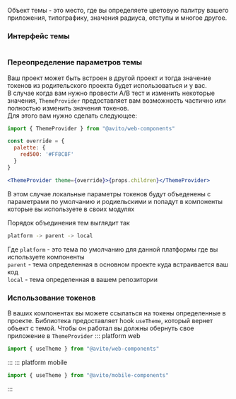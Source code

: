 Объект темы - это место, где вы определяете цветовую палитру вашего приложения, типографику, значения радиуса, отступы и многое другое.

### Интерфейс темы

```ts { "file": "../../packages/tokens/src/contract.ts" }
```

### Переопределение параметров темы

Ваш проект может быть встроен в другой проект и тогда значение токенов из родительского проекта будет использоваться и у вас.  
В случае когда вам нужно провести A/B тест и изменить некоторые значения, `ThemeProvider` предоставляет вам возможность частично или полностью изменить значения
токенов.  
Для этого вам нужно сделать следующее:  

```jsx static
import { ThemeProvider } from "@avito/web-components"

const override = {
  palette: {
    red500: '#FF8C8F'
  }
}

<ThemeProvider theme={override}>{props.children}</ThemeProvider>
```
В этом случае локальные параметры токенов будут объеденены с параметрами по умолчанию и родиельскими и попадут в компоненты которые вы используете в своих модулях

Порядок объединения тем выглядит так
```bash static
platform -> parent -> local
```
Где `platform` - это тема по умолчанию для данной платформы где вы используете компоненты  
`parent` - тема определенная в основном проекте куда встраивается ваш код  
`local` - тема определенная в вашем репозитории

### Использование токенов

В ваших компонентах вы можете ссылаться на токены определенные в проекте. Библиотека предоставляет hook `useTheme`, который вернет объект с темой.
Чтобы он работал вы должны обернуть свое приложение в `ThemeProvider`
::: platform web
```jsx static
import { useTheme } from "@avito/web-components"
```
:::
::: platform mobile
```jsx static
import { useTheme } from "@avito/mobile-components"
```
:::
